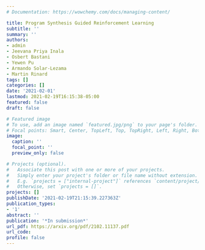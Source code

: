 ```yaml
---
# Documentation: https://wowchemy.com/docs/managing-content/

title: Program Synthesis Guided Reinforcement Learning
subtitle: ''
summary: ''
authors:
- admin
- Jeevana Priya Inala
- Osbert Bastani
- Yewen Pu
- Armando Solar-Lezama
- Martin Rinard
tags: []
categories: []
date: '2021-02-01'
lastmod: 2021-02-19T16:15:38-05:00
featured: false
draft: false

# Featured image
# To use, add an image named `featured.jpg/png` to your page's folder.
# Focal points: Smart, Center, TopLeft, Top, TopRight, Left, Right, BottomLeft, Bottom, BottomRight.
image:
  caption: ''
  focal_point: ''
  preview_only: false

# Projects (optional).
#   Associate this post with one or more of your projects.
#   Simply enter your project's folder or file name without extension.
#   E.g. `projects = ["internal-project"]` references `content/project/deep-learning/index.md`.
#   Otherwise, set `projects = []`.
projects: []
publishDate: '2021-02-19T21:15:39.227363Z'
publication_types:
- '1'
abstract: ''
publication: '*In submission*'
url_pdf: https://arxiv.org/pdf/2102.11137.pdf
url_code: 
profile: false
---
```

